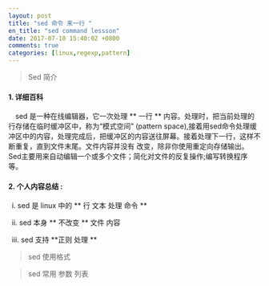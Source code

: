 ```yaml
---
layout: post
title: "sed 命令 来一行 "
en_title: "sed command lessson"
date: 2017-07-10 15:40:02 +0800
comments: true
categories: [linux,regexp,pattern]
---
```


>   Sed 简介   

#### 1. 详细百科   
  &emsp;sed 是一种在线编辑器，它一次处理 ** 一行 ** 内容。处理时，把当前处理的行存储在临时缓冲区中，称为“模式空间” (pattern space),接着用sed命令处理缓冲区中的内容，处理完成后，把缓冲区的内容送往屏幕。接着处理下一行，这样不断重复，直到文件末尾。文件内容并没有 改变，除非你使用重定向存储输出。Sed主要用来自动编辑一个或多个文件；简化对文件的反复操作;编写转换程序等。  

#### 2. 个人内容总结 :  
&ensp;i.  sed 是 linux 中的 ** 行 文本 处理 命令 **  

&ensp;ii. sed 本身 ** 不改变 ** 文件 内容  

&ensp;iii. sed 支持 **正则 处理 **  


> sed 使用格式


> sed 常用 参数 列表  
